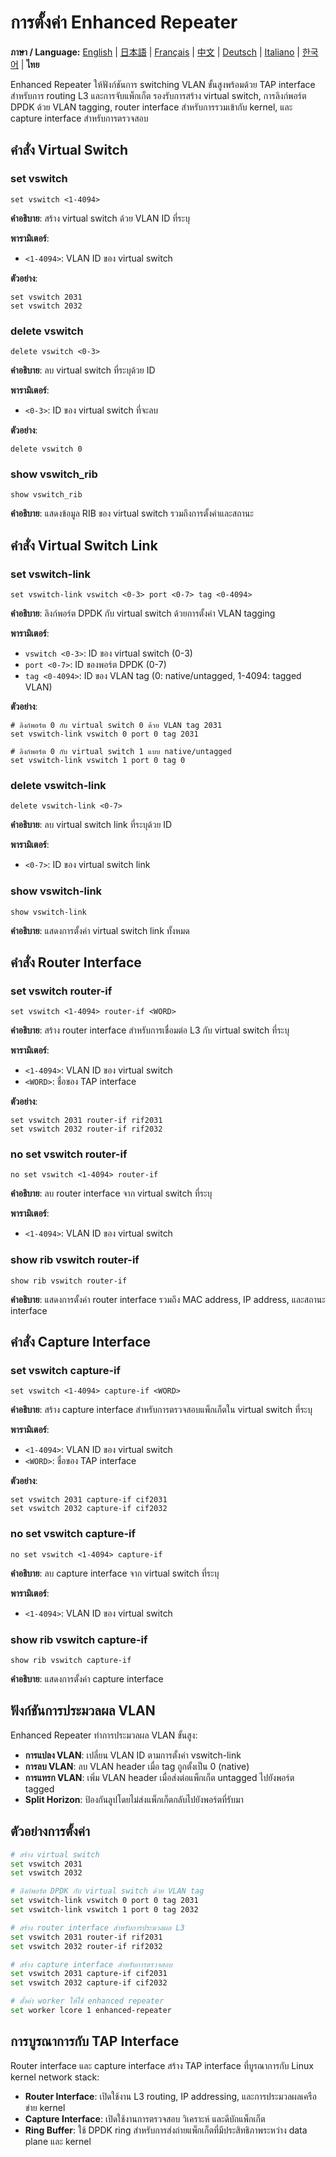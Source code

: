 # การตั้งค่า Enhanced Repeater

**ภาษา / Language:** [English](../en/enhanced-repeater.md) | [日本語](../ja/enhanced-repeater.md) | [Français](../fr/enhanced-repeater.md) | [中文](../zh/enhanced-repeater.md) | [Deutsch](../de/enhanced-repeater.md) | [Italiano](../it/enhanced-repeater.md) | [한국어](../ko/enhanced-repeater.md) | **ไทย**

Enhanced Repeater ให้ฟังก์ชันการ switching VLAN ขั้นสูงพร้อมด้วย TAP interface สำหรับการ routing L3 และการจับแพ็กเก็ต รองรับการสร้าง virtual switch, การลิงก์พอร์ต DPDK ด้วย VLAN tagging, router interface สำหรับการรวมเข้ากับ kernel, และ capture interface สำหรับการตรวจสอบ

## คำสั่ง Virtual Switch

### set vswitch
```
set vswitch <1-4094>
```
**คำอธิบาย**: สร้าง virtual switch ด้วย VLAN ID ที่ระบุ

**พารามิเตอร์**:
- `<1-4094>`: VLAN ID ของ virtual switch

**ตัวอย่าง**:
```
set vswitch 2031
set vswitch 2032
```

### delete vswitch
```
delete vswitch <0-3>
```
**คำอธิบาย**: ลบ virtual switch ที่ระบุด้วย ID

**พารามิเตอร์**:
- `<0-3>`: ID ของ virtual switch ที่จะลบ

**ตัวอย่าง**:
```
delete vswitch 0
```

### show vswitch_rib
```
show vswitch_rib
```
**คำอธิบาย**: แสดงข้อมูล RIB ของ virtual switch รวมถึงการตั้งค่าและสถานะ

## คำสั่ง Virtual Switch Link

### set vswitch-link
```
set vswitch-link vswitch <0-3> port <0-7> tag <0-4094>
```
**คำอธิบาย**: ลิงก์พอร์ต DPDK กับ virtual switch ด้วยการตั้งค่า VLAN tagging

**พารามิเตอร์**:
- `vswitch <0-3>`: ID ของ virtual switch (0-3)
- `port <0-7>`: ID ของพอร์ต DPDK (0-7)  
- `tag <0-4094>`: ID ของ VLAN tag (0: native/untagged, 1-4094: tagged VLAN)

**ตัวอย่าง**:
```
# ลิงก์พอร์ต 0 กับ virtual switch 0 ด้วย VLAN tag 2031
set vswitch-link vswitch 0 port 0 tag 2031

# ลิงก์พอร์ต 0 กับ virtual switch 1 แบบ native/untagged
set vswitch-link vswitch 1 port 0 tag 0
```

### delete vswitch-link
```
delete vswitch-link <0-7>
```
**คำอธิบาย**: ลบ virtual switch link ที่ระบุด้วย ID

**พารามิเตอร์**:
- `<0-7>`: ID ของ virtual switch link

### show vswitch-link
```
show vswitch-link
```
**คำอธิบาย**: แสดงการตั้งค่า virtual switch link ทั้งหมด

## คำสั่ง Router Interface

### set vswitch router-if
```
set vswitch <1-4094> router-if <WORD>
```
**คำอธิบาย**: สร้าง router interface สำหรับการเชื่อมต่อ L3 กับ virtual switch ที่ระบุ

**พารามิเตอร์**:
- `<1-4094>`: VLAN ID ของ virtual switch
- `<WORD>`: ชื่อของ TAP interface

**ตัวอย่าง**:
```
set vswitch 2031 router-if rif2031
set vswitch 2032 router-if rif2032
```

### no set vswitch router-if
```
no set vswitch <1-4094> router-if
```
**คำอธิบาย**: ลบ router interface จาก virtual switch ที่ระบุ

**พารามิเตอร์**:
- `<1-4094>`: VLAN ID ของ virtual switch

### show rib vswitch router-if
```
show rib vswitch router-if
```
**คำอธิบาย**: แสดงการตั้งค่า router interface รวมถึง MAC address, IP address, และสถานะ interface

## คำสั่ง Capture Interface

### set vswitch capture-if
```
set vswitch <1-4094> capture-if <WORD>
```
**คำอธิบาย**: สร้าง capture interface สำหรับการตรวจสอบแพ็กเก็ตใน virtual switch ที่ระบุ

**พารามิเตอร์**:
- `<1-4094>`: VLAN ID ของ virtual switch
- `<WORD>`: ชื่อของ TAP interface

**ตัวอย่าง**:
```
set vswitch 2031 capture-if cif2031
set vswitch 2032 capture-if cif2032
```

### no set vswitch capture-if
```
no set vswitch <1-4094> capture-if
```
**คำอธิบาย**: ลบ capture interface จาก virtual switch ที่ระบุ

**พารามิเตอร์**:
- `<1-4094>`: VLAN ID ของ virtual switch

### show rib vswitch capture-if
```
show rib vswitch capture-if
```
**คำอธิบาย**: แสดงการตั้งค่า capture interface

## ฟังก์ชันการประมวลผล VLAN

Enhanced Repeater ทำการประมวลผล VLAN ขั้นสูง:

- **การแปลง VLAN**: เปลี่ยน VLAN ID ตามการตั้งค่า vswitch-link
- **การลบ VLAN**: ลบ VLAN header เมื่อ tag ถูกตั้งเป็น 0 (native)  
- **การแทรก VLAN**: เพิ่ม VLAN header เมื่อส่งต่อแพ็กเก็ต untagged ไปยังพอร์ต tagged
- **Split Horizon**: ป้องกันลูปโดยไม่ส่งแพ็กเก็ตกลับไปยังพอร์ตที่รับมา

## ตัวอย่างการตั้งค่า

```bash
# สร้าง virtual switch
set vswitch 2031
set vswitch 2032

# ลิงก์พอร์ต DPDK กับ virtual switch ด้วย VLAN tag
set vswitch-link vswitch 0 port 0 tag 2031
set vswitch-link vswitch 1 port 0 tag 2032

# สร้าง router interface สำหรับการประมวลผล L3
set vswitch 2031 router-if rif2031
set vswitch 2032 router-if rif2032

# สร้าง capture interface สำหรับการตรวจสอบ
set vswitch 2031 capture-if cif2031
set vswitch 2032 capture-if cif2032

# ตั้งค่า worker ให้ใช้ enhanced repeater
set worker lcore 1 enhanced-repeater
```

## การบูรณาการกับ TAP Interface

Router interface และ capture interface สร้าง TAP interface ที่บูรณาการกับ Linux kernel network stack:

- **Router Interface**: เปิดใช้งาน L3 routing, IP addressing, และการประมวลผลเครือข่าย kernel
- **Capture Interface**: เปิดใช้งานการตรวจสอบ วิเคราะห์ และดีบักแพ็กเก็ต
- **Ring Buffer**: ใช้ DPDK ring สำหรับการส่งถ่ายแพ็กเก็ตที่มีประสิทธิภาพระหว่าง data plane และ kernel
